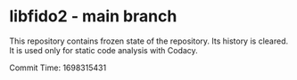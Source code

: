 # libfido2 - main branch

This repository contains frozen state of the repository.
Its history is cleared. It is used only for static code
analysis with Codacy.

Commit Time: 1698315431